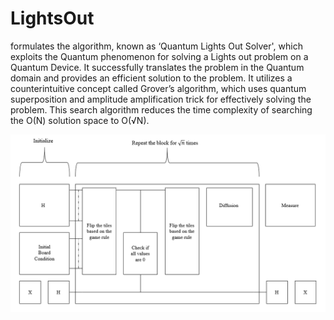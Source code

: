 # LightsOut

formulates the algorithm, known as ‘Quantum Lights Out Solver', which exploits the Quantum phenomenon for solving a Lights out problem on a Quantum Device. It successfully translates the problem in the Quantum domain and provides an efficient solution to the problem. It utilizes a counterintuitive concept called Grover’s algorithm, which uses quantum superposition and amplitude amplification trick for effectively solving the problem. This search algorithm reduces the time complexity of searching the O(N) solution space to O(√N). 

![Block Diagram](BlockDia_2.PNG?raw=true "Title")
